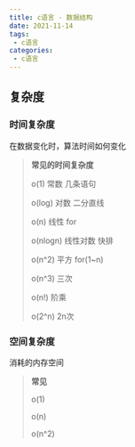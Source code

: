 ```yaml
---
title: c语言 - 数据结构
date: 2021-11-14
tags:
 - c语言
categories:
 - c语言
---
```




## 复杂度

### 时间复杂度

在数据变化时，算法时间如何变化

> **常见的时间复杂度**
>
> o(1) 常数 几条语句
>
> o(log) 对数 二分直线
>
> o(n) 线性 for
>
> o(nlogn) 线性对数 快排
>
> o(n^2) 平方 for(1~n)
>
> o(n^3) 三次
>
> o(n!) 阶乘
>
> o(2^n) 2n次



### 空间复杂度

消耗的内存空间

> **常见**
>
> o(1)
>
> o(n)
>
> o(n^2)